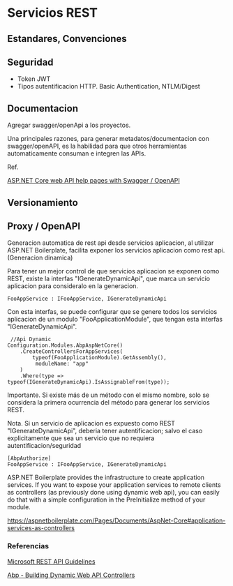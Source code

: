 # Servicios REST

## Estandares, Convenciones


## Seguridad

- Token JWT
- Tipos autentificacion HTTP. Basic Authentication, NTLM/Digest


## Documentacion

Agregar swagger/openApi a los proyectos.

Una principales razones, para generar metadatos/documentacion con swagger/openAPI, es la habilidad para que otros herramientas automaticamente consuman e integren las APIs.


Ref.

[ASP.NET Core web API help pages with Swagger / OpenAPI](https://docs.microsoft.com/en-us/aspnet/core/tutorials/web-api-help-pages-using-swagger?view=aspnetcore-3.1)

## Versionamiento

## Proxy / OpenAPI


Generacion automatica de rest api desde servicios aplicacion, al utilizar ASP.NET Boilerplate, facilita exponer los servicios aplicacion como rest api. (Generacion dinamica)

Para tener un mejor control de que servicios aplicacion se exponen como REST, existe la interfas "IGenerateDynamicApi", que marca un servicio aplicacion para consideralo en la generacion.

```
FooAppService : IFooAppService, IGenerateDynamicApi
```

Con esta interfas, se puede configurar que se genere todos los servicios aplicacion de un modulo "FooApplicationModule", que tengan esta interfas "IGenerateDynamicApi".



```
 //Api Dynamic
Configuration.Modules.AbpAspNetCore()
	.CreateControllersForAppServices(
		typeof(FooApplicationModule).GetAssembly(),
		 moduleName: "app"
	)
	.Where(type => typeof(IGenerateDynamicApi).IsAssignableFrom(type));

```
Importante. Si existe más de un método con el mismo nombre, solo se considera la primera ocurrencia del método para generar los servicios REST.


Nota. Si un servicio de aplicacion es expuesto como REST "IGenerateDynamicApi", deberia tener autentificacion; salvo el caso explicitamente que sea un servicio que no requiera autentificacion/seguridad

 

```
[AbpAuthorize]
FooAppService : IFooAppService, IGenerateDynamicApi

```


ASP.NET Boilerplate provides the infrastructure to create application services. If you want to expose your application services to remote clients as controllers (as previously done using dynamic web api), you can easily do that with a simple configuration in the PreInitialize method of your module. 

https://aspnetboilerplate.com/Pages/Documents/AspNet-Core#application-services-as-controllers

### Referencias

[Microsoft REST API Guidelines](https://github.com/Microsoft/api-guidelines/blob/vNext/Guidelines.md)


[Abp - Building Dynamic Web API Controllers](https://aspnetboilerplate.com/Pages/Documents/Dynamic-Web-API)


